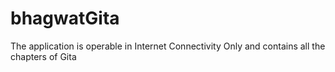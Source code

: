 # bhagwatGita
The application is operable in Internet Connectivity Only and contains all the chapters of Gita 

